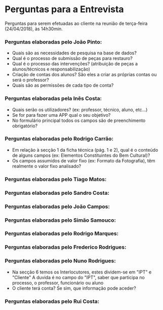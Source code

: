 # Perguntas para a Entrevista

Perguntas para serem efetuadas ao cliente na reunião de terça-feira (24/04/2018), às 14h30min.

### Perguntas elaboradas pelo João Pinto:

* Quais são as necessidades de pesquisa na base de dados?
* Qual é o processo de submissão de peças para restauro?
* Qual é o processo das intervenções? (atribuição de peças a alunos/técnicos e responsabilização)
* Criação de contas dos alunos? São eles a criar as próprias contas ou será o professor?
* Quais são as permissões de cada tipo de conta?

### Perguntas elaboradas pela Inês Costa:

* Quais serão os utilizadores? (ex: professor, técnico, aluno, etc...)
* Se for para fazer uma APP qual o seu objetivo?
* No formulário principal todos os campos são de preenchimento obrigatório?

### Perguntas elaboradas pelo Rodrigo Carrão:

* Em relação à secção 1 da ficha técnica (pág. 1 e 2), qual é o conteúdo de alguns campos (ex: Elementos Constituintes do Bem Cultural)?
* Os campos assumidos de valor fixo (ex: Formato da Fotografia), têm realmente o valor fixo analisado?

### Perguntas elaboradas pelo Tiago Matos:

### Perguntas elaboradas pelo Sandro Costa:

### Perguntas elaboradas pelo João Campos:

### Perguntas elaboradas pelo Simão Samouco:

### Perguntas elaboradas pelo Rodrigo Marques:

### Perguntas elaboradas pelo Frederico Rodrigues:

### Perguntas elaboradas pelo Nuno Rodrigues:

* Na secção 6 temos os Interlocutores, estes dividem-se em "IPT" e "Cliente"
A duvida é no campo do "IPT", saber que participa no processo, o professor, funcionário ou aluno
* O cliente terá conta? Se sim, que informação pode aceder?

### Perguntas elaboradas pelo Rui Costa:
